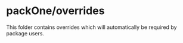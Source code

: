 # packOne/overrides

This folder contains overrides which will automatically be required by package users.
